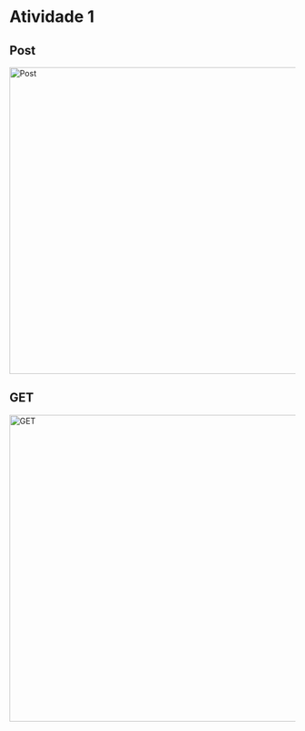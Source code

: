 # Atividade 1
## Post
<img width="959" height="539" alt="Post" src="https://github.com/user-attachments/assets/385c85c1-75ca-407e-a39c-1584546cc410" />


## GET
<img width="959" height="539" alt="GET" src="https://github.com/user-attachments/assets/efb3ffcc-b25a-40ae-9e5e-42a0f14e780b" />


